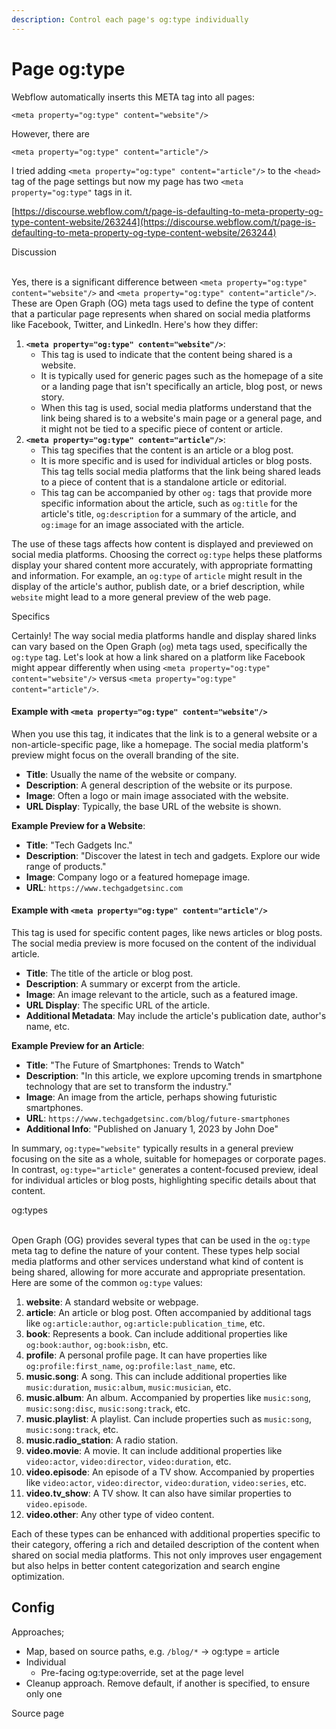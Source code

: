 ```yaml
---
description: Control each page's og:type individually
---
```


# Page og:type

Webflow automatically inserts this META tag into all pages:

`<meta property="og:type" content="website"/>`

However, there are&#x20;

`<meta property="og:type" content="article"/>`

I tried adding `<meta property="og:type" content="article"/>` to the `<head>` tag of the page settings but now my page has two `<meta property="og:type"` tags in it.

[https://discourse.webflow.com/t/page-is-defaulting-to-meta-property-og-type-content-website/263244](https://discourse.webflow.com/t/page-is-defaulting-to-meta-property-og-type-content-website/263244)

Discussion

\
Yes, there is a significant difference between `<meta property="og:type" content="website"/>` and `<meta property="og:type" content="article"/>`. These are Open Graph (OG) meta tags used to define the type of content that a particular page represents when shared on social media platforms like Facebook, Twitter, and LinkedIn. Here's how they differ:

1. **`<meta property="og:type" content="website"/>`**:
   * This tag is used to indicate that the content being shared is a website.
   * It is typically used for generic pages such as the homepage of a site or a landing page that isn't specifically an article, blog post, or news story.
   * When this tag is used, social media platforms understand that the link being shared is to a website's main page or a general page, and it might not be tied to a specific piece of content or article.
2. **`<meta property="og:type" content="article"/>`**:
   * This tag specifies that the content is an article or a blog post.
   * It is more specific and is used for individual articles or blog posts. This tag tells social media platforms that the link being shared leads to a piece of content that is a standalone article or editorial.
   * This tag can be accompanied by other `og:` tags that provide more specific information about the article, such as `og:title` for the article's title, `og:description` for a summary of the article, and `og:image` for an image associated with the article.

The use of these tags affects how content is displayed and previewed on social media platforms. Choosing the correct `og:type` helps these platforms display your shared content more accurately, with appropriate formatting and information. For example, an `og:type` of `article` might result in the display of the article's author, publish date, or a brief description, while `website` might lead to a more general preview of the web page.

Specifics

Certainly! The way social media platforms handle and display shared links can vary based on the Open Graph (`og`) meta tags used, specifically the `og:type` tag. Let's look at how a link shared on a platform like Facebook might appear differently when using `<meta property="og:type" content="website"/>` versus `<meta property="og:type" content="article"/>`.

#### Example with `<meta property="og:type" content="website"/>`

When you use this tag, it indicates that the link is to a general website or a non-article-specific page, like a homepage. The social media platform's preview might focus on the overall branding of the site.

* **Title**: Usually the name of the website or company.
* **Description**: A general description of the website or its purpose.
* **Image**: Often a logo or main image associated with the website.
* **URL Display**: Typically, the base URL of the website is shown.

**Example Preview for a Website**:

* **Title**: "Tech Gadgets Inc."
* **Description**: "Discover the latest in tech and gadgets. Explore our wide range of products."
* **Image**: Company logo or a featured homepage image.
* **URL**: `https://www.techgadgetsinc.com`

#### Example with `<meta property="og:type" content="article"/>`

This tag is used for specific content pages, like news articles or blog posts. The social media preview is more focused on the content of the individual article.

* **Title**: The title of the article or blog post.
* **Description**: A summary or excerpt from the article.
* **Image**: An image relevant to the article, such as a featured image.
* **URL Display**: The specific URL of the article.
* **Additional Metadata**: May include the article's publication date, author's name, etc.

**Example Preview for an Article**:

* **Title**: "The Future of Smartphones: Trends to Watch"
* **Description**: "In this article, we explore upcoming trends in smartphone technology that are set to transform the industry."
* **Image**: An image from the article, perhaps showing futuristic smartphones.
* **URL**: `https://www.techgadgetsinc.com/blog/future-smartphones`
* **Additional Info**: "Published on January 1, 2023 by John Doe"

In summary, `og:type="website"` typically results in a general preview focusing on the site as a whole, suitable for homepages or corporate pages. In contrast, `og:type="article"` generates a content-focused preview, ideal for individual articles or blog posts, highlighting specific details about that content.

og:types

\
Open Graph (OG) provides several types that can be used in the `og:type` meta tag to define the nature of your content. These types help social media platforms and other services understand what kind of content is being shared, allowing for more accurate and appropriate presentation. Here are some of the common `og:type` values:

1. **website**: A standard website or webpage.
2. **article**: An article or blog post. Often accompanied by additional tags like `og:article:author`, `og:article:publication_time`, etc.
3. **book**: Represents a book. Can include additional properties like `og:book:author`, `og:book:isbn`, etc.
4. **profile**: A personal profile page. It can have properties like `og:profile:first_name`, `og:profile:last_name`, etc.
5. **music.song**: A song. This can include additional properties like `music:duration`, `music:album`, `music:musician`, etc.
6. **music.album**: An album. Accompanied by properties like `music:song`, `music:song:disc`, `music:song:track`, etc.
7. **music.playlist**: A playlist. Can include properties such as `music:song`, `music:song:track`, etc.
8. **music.radio\_station**: A radio station.
9. **video.movie**: A movie. It can include additional properties like `video:actor`, `video:director`, `video:duration`, etc.
10. **video.episode**: An episode of a TV show. Accompanied by properties like `video:actor`, `video:director`, `video:duration`, `video:series`, etc.
11. **video.tv\_show**: A TV show. It can also have similar properties to `video.episode`.
12. **video.other**: Any other type of video content.

Each of these types can be enhanced with additional properties specific to their category, offering a rich and detailed description of the content when shared on social media platforms. This not only improves user engagement but also helps in better content categorization and search engine optimization.

## Config

Approaches;

* Map, based on source paths, e.g. `/blog/*` -> og:type = article
* Individual
  * Pre-facing og:type:override, set at the page level
* Cleanup approach. Remove default, if another is specified, to ensure only one&#x20;

Source page









